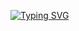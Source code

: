 
[![Typing SVG](https://readme-typing-svg.demolab.com?font=Fira+Code&pause=1000&width=435&lines=%F0%9F%91%8B+Hi!+I+am+Zahra.;A+UI/UX+Designer+and+Frontend+Dev)](https://git.io/typing-svg)
